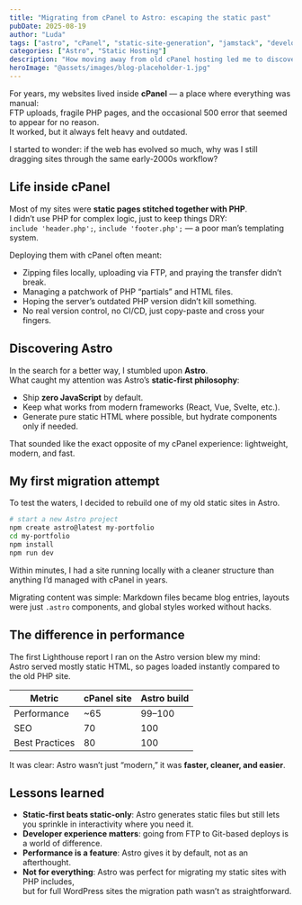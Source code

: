 ```yaml
---
title: "Migrating from cPanel to Astro: escaping the static past"
pubDate: 2025-08-19
author: "Luda"
tags: ["astro", "cPanel", "static-site-generation", "jamstack", "developer-experience"]
categories: ["Astro", "Static Hosting"]
description: "How moving away from old cPanel hosting led me to discover Astro and embrace the modern Jamstack."
heroImage: "@assets/images/blog-placeholder-1.jpg"
---
```


For years, my websites lived inside **cPanel** — a place where everything was manual:  
FTP uploads, fragile PHP pages, and the occasional 500 error that seemed to appear for no reason.  
It worked, but it always felt heavy and outdated.  

I started to wonder: if the web has evolved so much, why was I still dragging sites through the same early-2000s workflow?

## Life inside cPanel

Most of my sites were **static pages stitched together with PHP**.  
I didn’t use PHP for complex logic, just to keep things DRY:  
`include 'header.php';`, `include 'footer.php';` — a poor man’s templating system.  

Deploying them with cPanel often meant:

- Zipping files locally, uploading via FTP, and praying the transfer didn’t break.  
- Managing a patchwork of PHP “partials” and HTML files.  
- Hoping the server’s outdated PHP version didn’t kill something.  
- No real version control, no CI/CD, just copy-paste and cross your fingers.  


## Discovering Astro

In the search for a better way, I stumbled upon **Astro**.  
What caught my attention was Astro’s **static-first philosophy**:  

- Ship **zero JavaScript** by default.  
- Keep what works from modern frameworks (React, Vue, Svelte, etc.).  
- Generate pure static HTML where possible, but hydrate components only if needed.  

That sounded like the exact opposite of my cPanel experience: lightweight, modern, and fast.

## My first migration attempt

To test the waters, I decided to rebuild one of my old static sites in Astro.  

```bash
# start a new Astro project
npm create astro@latest my-portfolio
cd my-portfolio
npm install
npm run dev
```
Within minutes, I had a site running locally with a cleaner structure than anything I’d managed with cPanel in years.

Migrating content was simple: Markdown files became blog entries, layouts were just `.astro` components, and global styles worked without hacks.

## The difference in performance

The first Lighthouse report I ran on the Astro version blew my mind:  
Astro served mostly static HTML, so pages loaded instantly compared to the old PHP site.  

| Metric        | cPanel site | Astro build |
|---------------|-------------|-------------|
| Performance   | ~65         | 99–100      |
| SEO           | 70          | 100         |
| Best Practices| 80          | 100         |

It was clear: Astro wasn’t just “modern,” it was **faster, cleaner, and easier**.


## Lessons learned

- **Static-first beats static-only**: Astro generates static files but still lets you sprinkle in interactivity where you need it.  
- **Developer experience matters**: going from FTP to Git-based deploys is a world of difference.  
- **Performance is a feature**: Astro gives it by default, not as an afterthought.  
- **Not for everything**: Astro was perfect for migrating my static sites with PHP includes,  
  but for full WordPress sites the migration path wasn’t as straightforward.  